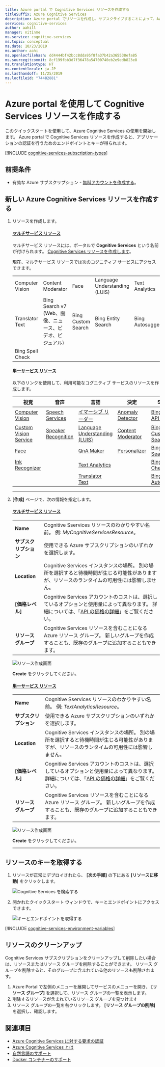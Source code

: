 ```yaml
---
title: Azure portal で Cognitive Services リソースを作成する
titleSuffix: Azure Cognitive Services
description: Azure portal でリソースを作成し、サブスクライブすることによって、Azure Cognitive Services の使用を開始します。
services: cognitive-services
author: aahill
manager: nitinme
ms.service: cognitive-services
ms.topic: conceptual
ms.date: 10/23/2019
ms.author: aahi
ms.openlocfilehash: dd4444bf42bcc8dda95f8fa37b42a365538efa85
ms.sourcegitcommit: 8cf199fbb3d7f36478a54700740eb2e9edb823e8
ms.translationtype: HT
ms.contentlocale: ja-JP
ms.lasthandoff: 11/25/2019
ms.locfileid: "74482881"
---
```

# <a name="create-a-cognitive-services-resource-using-the-azure-portal"></a>Azure portal を使用して Cognitive Services リソースを作成する

このクイックスタートを使用して、Azure Cognitive Services の使用を開始します。 Azure portal で Cognitive Services リソースを作成すると、アプリケーションの認証を行うためのエンドポイントとキーが得られます。


[!INCLUDE [cognitive-services-subscription-types](../../includes/cognitive-services-subscription-types.md)]

## <a name="prerequisites"></a>前提条件

* 有効な Azure サブスクリプション - [無料アカウントを作成する](https://azure.microsoft.com/free/)。

## <a name="create-a-new-azure-cognitive-services-resource"></a>新しい Azure Cognitive Services リソースを作成する

1. リソースを作成します。

    #### <a name="multi-service-resourcetabmultiservice"></a>[マルチサービス リソース](#tab/multiservice)
    
    マルチサービス リソースには、ポータルで **Cognitive Services** という名前が付けられます。 [Cognitive Services リソースを作成します](https://ms.portal.azure.com/#create/Microsoft.CognitiveServicesAllInOne)。
    
    現在、マルチサービス リソースでは次のコグニティブ サービスにアクセスできます。
    
    |                  |                                                      |                    |                               |                  |
    |------------------|------------------------------------------------------|--------------------|-------------------------------|------------------|
    | Computer Vision  | Content Moderator                                    | Face               | Language Understanding (LUIS) | Text Analytics   |
    | Translator Text  | Bing Search v7 <br>(Web、画像、ニュース、ビデオ、ビジュアル) | Bing Custom Search | Bing Entity Search            | Bing Autosuggest |
    | Bing Spell Check |                                                      |                    |                               |                  |
    
    #### <a name="single-service-resourcetabsingleservice"></a>[単一サービス リソース](#tab/singleservice)

    以下のリンクを使用して、利用可能なコグニティブ サービスのリソースを作成します。

    | 視覚                      | 音声                  | 言語                          | 決定             | Search                 |
    |-----------------------------|-------------------------|-----------------------------------|----------------------|------------------------|
    | [Computer Vision](https://ms.portal.azure.com/#create/Microsoft.CognitiveServicesComputerVision)         | [Speech Services](https://ms.portal.azure.com/#create/Microsoft.CognitiveServicesSpeechServices)     | [イマーシブ リーダー](https://ms.portal.azure.com/#create/Microsoft.CognitiveServicesImmersiveReader)              | [Anomaly Detector](https://ms.portal.azure.com/#create/Microsoft.CognitiveServicesAnomalyDetector) | [Bing Search API V7](https://ms.portal.azure.com/#create/Microsoft.CognitiveServicesBingSearch-v7) |
    | [Custom Vision Service](https://ms.portal.azure.com/#create/Microsoft.CognitiveServicesCustomVision) | [Speaker Recognition](https://ms.portal.azure.com/#create/Microsoft.CognitiveServicesSpeakerRecognition) | [Language Understanding (LUIS)](https://ms.portal.azure.com/#create/Microsoft.CognitiveServicesLUISAllInOne) | [Content Moderator](https://ms.portal.azure.com/#create/Microsoft.CognitiveServicesContentModerator) | [Bing Custom Search](https://ms.portal.azure.com/#create/Microsoft.CognitiveServicesBingCustomSearch) |
    | [Face](https://ms.portal.azure.com/#create/Microsoft.CognitiveServicesFace)                    |                         | [QnA Maker](https://ms.portal.azure.com/#create/Microsoft.CognitiveServicesQnAMaker)                     | [Personalizer](https://ms.portal.azure.com/#create/Microsoft.CognitiveServicesPersonalizer)     | [Bing Entity Search](https://ms.portal.azure.com/#create/Microsoft.CognitiveServicesBingEntitySearch) |
    | [Ink Recognizer](https://ms.portal.azure.com/#create/Microsoft.CognitiveServicesInkRecognizer)        |                         | [Text Analytics](https://ms.portal.azure.com/#create/Microsoft.CognitiveServicesTextAnalytics)                |                      | [Bing Spell Check](https://ms.portal.azure.com/#create/Microsoft.CognitiveServicesBingSpellCheck-v7)   |
    |           |                         | [Translator Text](https://ms.portal.azure.com/#create/Microsoft.CognitiveServicesTextTranslation)               |                      | [Bing Autosuggest](https://ms.portal.azure.com/#create/Microsoft.CognitiveServicesBingAutosuggest-v7)                       |
    ***

3. **[作成]** ページで、次の情報を指定します。

    #### <a name="multi-service-resourcetabmultiservice"></a>[マルチサービス リソース](#tab/multiservice)

    |    |    |
    |--|--|
    | **Name** | Cognitive Sservices リソースのわかりやすい名前。 例: *MyCognitiveServicesResource*。 |
    | **サブスクリプション** | 使用できる Azure サブスクリプションのいずれかを選択します。 |
    | **Location** | Cognitive Services インスタンスの場所。 別の場所を選択すると待機時間が生じる可能性がありますが、リソースのランタイムの可用性には影響しません。 |
    | **[価格レベル]** | Cognitive Services アカウントのコストは、選択しているオプションと使用量によって異なります。 詳細については、「[API の価格の詳細](https://azure.microsoft.com/pricing/details/cognitive-services/)」をご覧ください。
    | **リソース グループ** | Cognitive Services リソースを含むことになる Azure リソース グループ。 新しいグループを作成することも、既存のグループに追加することもできます。 |

    ![リソース作成画面](media/cognitive-services-apis-create-account/resource_create_screen-multi.png)

    **Create** をクリックしてください。

    #### <a name="single-service-resourcetabsingleservice"></a>[単一サービス リソース](#tab/singleservice)

    |    |    |
    |--|--|
    | **Name** | Cognitive Sservices リソースのわかりやすい名前。 例: *TextAnalyticsResource*。 |
    | **サブスクリプション** | 使用できる Azure サブスクリプションのいずれかを選択します。 |
    | **Location** | Cognitive Services インスタンスの場所。 別の場所を選択すると待機時間が生じる可能性がありますが、リソースのランタイムの可用性には影響しません。 |
    | **[価格レベル]** | Cognitive Services アカウントのコストは、選択しているオプションと使用量によって異なります。 詳細については、「[API の価格の詳細](https://azure.microsoft.com/pricing/details/cognitive-services/)」をご覧ください。
    | **リソース グループ** | Cognitive Services リソースを含むことになる Azure リソース グループ。 新しいグループを作成することも、既存のグループに追加することもできます。 |

    ![リソース作成画面](media/cognitive-services-apis-create-account/resource_create_screen.png)

    **Create** をクリックしてください。

    ***


## <a name="get-the-keys-for-your-resource"></a>リソースのキーを取得する

1. リソースが正常にデプロイされたら、 **[次の手順]** の下にある **[リソースに移動]** をクリックします。

    ![Cognitive Services を検索する](media/cognitive-services-apis-create-account/resource-next-steps.png)

2. 開かれたクイックスタート ウィンドウで、キーとエンドポイントにアクセスできます。

    ![キーとエンドポイントを取得する](media/cognitive-services-apis-create-account/get-cog-serv-keys.png)

[!INCLUDE [cognitive-services-environment-variables](../../includes/cognitive-services-environment-variables.md)]

## <a name="clean-up-resources"></a>リソースのクリーンアップ

Cognitive Services サブスクリプションをクリーンアップして削除したい場合は、リソースまたはリソース グループを削除することができます。 リソース グループを削除すると、そのグループに含まれている他のリソースも削除されます。

1. Azure Portal で左側のメニューを展開してサービスのメニューを開き、 **[リソース グループ]** を選択して、リソース グループの一覧を表示します。
2. 削除するリソースが含まれているリソース グループを見つけます
3. リソース グループの一覧を右クリックします。 **[リソース グループの削除]** を選択し、確認します。

## <a name="see-also"></a>関連項目

* [Azure Cognitive Services に対する要求の認証](authentication.md)
* [Azure Cognitive Services とは](Welcome.md)
* [自然言語のサポート](language-support.md)
* [Docker コンテナーのサポート](cognitive-services-container-support.md)
